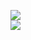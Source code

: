 [![](https://img.shields.io/badge/Made%20With-Github%20Spray-lightgrey.svg?style=for-the-badge&logo=github)](https://github.com/Annihil/github-spray#7901)  
[![](https://i.imgur.com/2DrTn0Z.gif)](https://github.com/Annihil/github-spray)